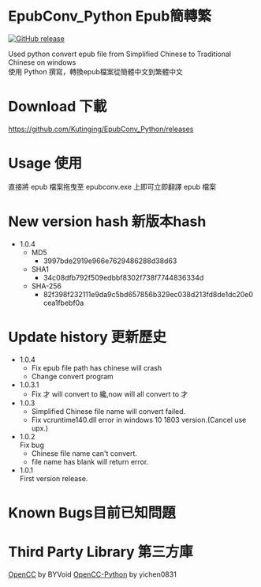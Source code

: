 # EpubConv_Python Epub簡轉繁
[![GitHub release](https://img.shields.io/github/release/Kutinging/EpubConv_Python.svg?style=plastic)](https://github.com/Kutinging/EpubConv_Python/releases)  
  
Used python convert epub file from Simplified Chinese to Traditional Chinese on windows  
使用 Python 撰寫，轉換epub檔案從簡體中文到繁體中文  
# Download 下載
https://github.com/Kutinging/EpubConv_Python/releases
# Usage 使用
直接將 epub 檔案拖曳至 epubconv.exe 上即可立即翻譯 epub 檔案
# New version hash 新版本hash
* 1.0.4
  * MD5
    * 3997bde2919e966e7629486288d38d63
  * SHA1
    * 34c08dfb792f509edbbf8302f738f7744836334d
  * SHA-256
    * 82f398f232111e9da9c5bd657856b329ec038d213fd8de1dc20e0cea1fbebf0a
# Update history 更新歷史
* 1.0.4
  * Fix epub file path has chinese will crash
  * Change convert program
* 1.0.3.1
  * Fix 才 will convert to 纔,now will all convert to 才
* 1.0.3
  * Simplified Chinese file name will convert failed.
  * Fix vcruntime140.dll error in windows 10 1803 version.(Cancel use upx.)
* 1.0.2  
  Fix bug
  * Chinese file name can't convert.
  * file name has blank will return error.
* 1.0.1  
  First version release.

# Known Bugs目前已知問題


# Third Party Library 第三方庫
[OpenCC](https://github.com/BYVoid/OpenCC) by BYVoid
[OpenCC-Python](https://github.com/yichen0831/opencc-python) by yichen0831

